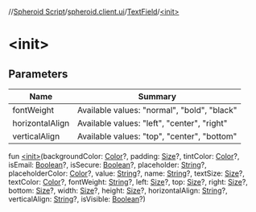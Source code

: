//[Spheroid Script](../../index.md)/[spheroid.client.ui](../index.md)/[TextField](index.md)/[&lt;init&gt;](-init-.md)



# &lt;init&gt;  
 


## Parameters  
    
|  Name|  Summary| 
|---|---|
| fontWeight| Available values: "normal", "bold", "black"
| horizontalAlign| Available values: "left", "center", "right"
| verticalAlign| Available values: "top", "center", "bottom"
  
  
fun [&lt;init&gt;](-init-.md)(backgroundColor: [Color](../-color/index.md)?, padding: [Size](../-size/index.md)?, tintColor: [Color](../-color/index.md)?, isEmail: [Boolean](../../spheroid/-boolean/index.md)?, isSecure: [Boolean](../../spheroid/-boolean/index.md)?, placeholder: [String](../../spheroid/-string/index.md)?, placeholderColor: [Color](../-color/index.md)?, value: [String](../../spheroid/-string/index.md)?, name: [String](../../spheroid/-string/index.md)?, textSize: [Size](../-size/index.md)?, textColor: [Color](../-color/index.md)?, fontWeight: [String](../../spheroid/-string/index.md)?, left: [Size](../-size/index.md)?, top: [Size](../-size/index.md)?, right: [Size](../-size/index.md)?, bottom: [Size](../-size/index.md)?, width: [Size](../-size/index.md)?, height: [Size](../-size/index.md)?, horizontalAlign: [String](../../spheroid/-string/index.md)?, verticalAlign: [String](../../spheroid/-string/index.md)?, isVisible: [Boolean](../../spheroid/-boolean/index.md)?)  




